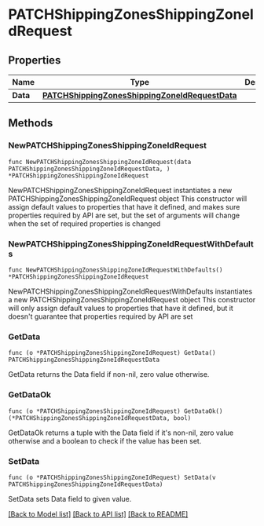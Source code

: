 # PATCHShippingZonesShippingZoneIdRequest

## Properties

Name | Type | Description | Notes
------------ | ------------- | ------------- | -------------
**Data** | [**PATCHShippingZonesShippingZoneIdRequestData**](PATCHShippingZonesShippingZoneIdRequestData.md) |  | 

## Methods

### NewPATCHShippingZonesShippingZoneIdRequest

`func NewPATCHShippingZonesShippingZoneIdRequest(data PATCHShippingZonesShippingZoneIdRequestData, ) *PATCHShippingZonesShippingZoneIdRequest`

NewPATCHShippingZonesShippingZoneIdRequest instantiates a new PATCHShippingZonesShippingZoneIdRequest object
This constructor will assign default values to properties that have it defined,
and makes sure properties required by API are set, but the set of arguments
will change when the set of required properties is changed

### NewPATCHShippingZonesShippingZoneIdRequestWithDefaults

`func NewPATCHShippingZonesShippingZoneIdRequestWithDefaults() *PATCHShippingZonesShippingZoneIdRequest`

NewPATCHShippingZonesShippingZoneIdRequestWithDefaults instantiates a new PATCHShippingZonesShippingZoneIdRequest object
This constructor will only assign default values to properties that have it defined,
but it doesn't guarantee that properties required by API are set

### GetData

`func (o *PATCHShippingZonesShippingZoneIdRequest) GetData() PATCHShippingZonesShippingZoneIdRequestData`

GetData returns the Data field if non-nil, zero value otherwise.

### GetDataOk

`func (o *PATCHShippingZonesShippingZoneIdRequest) GetDataOk() (*PATCHShippingZonesShippingZoneIdRequestData, bool)`

GetDataOk returns a tuple with the Data field if it's non-nil, zero value otherwise
and a boolean to check if the value has been set.

### SetData

`func (o *PATCHShippingZonesShippingZoneIdRequest) SetData(v PATCHShippingZonesShippingZoneIdRequestData)`

SetData sets Data field to given value.



[[Back to Model list]](../README.md#documentation-for-models) [[Back to API list]](../README.md#documentation-for-api-endpoints) [[Back to README]](../README.md)


